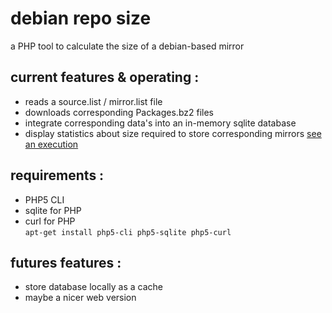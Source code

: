 # debian repo size
a PHP tool to calculate the size of a debian-based mirror

## current features & operating :
- reads a source.list / mirror.list file 
- downloads corresponding Packages.bz2 files
- integrate corresponding data's into an in-memory sqlite database
- display statistics about size required to store corresponding mirrors
 [see an execution](./trace.txt)
 
## requirements :
- PHP5 CLI
- sqlite for PHP
- curl for PHP  
``apt-get install php5-cli php5-sqlite php5-curl``

## futures features :
- store database locally as a cache
- maybe a nicer web version
